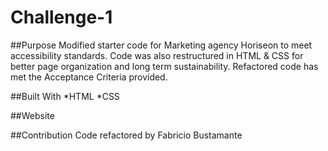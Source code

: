 # Challenge-1

##Purpose
Modified starter code for Marketing agency Horiseon to meet accessibility standards. Code was also restructured in HTML & CSS for better page organization and long term sustainability. Refactored code has met the Acceptance Criteria provided.

##Built With
*HTML
*CSS

##Website


##Contribution
Code refactored by Fabricio Bustamante